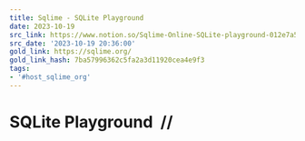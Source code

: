 ```yaml
---
title: Sqlime - SQLite Playground
date: 2023-10-19
src_link: https://www.notion.so/Sqlime-Online-SQLite-playground-012e7a55466b4c7fab595a4b2f075b8e
src_date: '2023-10-19 20:36:00'
gold_link: https://sqlime.org/
gold_link_hash: 7ba57996362c5fa2a3d11920cea4e9f3
tags:
- '#host_sqlime_org'
---
```







SQLite Playground  //
=====================